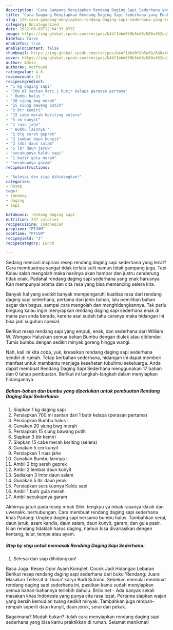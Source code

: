 ```yaml
---
description: "Cara Gampang Menyiapkan Rendang Daging Sapi Sederhana yang Enak Banget "
title: "Cara Gampang Menyiapkan Rendang Daging Sapi Sederhana yang Enak Banget "
slug: 128-cara-gampang-menyiapkan-rendang-daging-sapi-sederhana-yang-enak-banget
category: Uncategorized
date: 2022-06-09T12:04:33.879Z
image: https://img-global.cpcdn.com/recipes/b44f1bbd0f8b5e68/680x482cq70/rendang-daging-sapi-sederhana-foto-resep-utama.jpg
hideToc: false
enableToc: true
enableTocContent: false
thumbnail: https://img-global.cpcdn.com/recipes/b44f1bbd0f8b5e68/680x482cq70/rendang-daging-sapi-sederhana-foto-resep-utama.jpg
cover: https://img-global.cpcdn.com/recipes/b44f1bbd0f8b5e68/680x482cq70/rendang-daging-sapi-sederhana-foto-resep-utama.jpg
author: Admin
authorAv: notfound
ratingvalue: 4.6
reviewcount: 21
recipeingredient:
- "1 kg daging sapi"
- "700 ml santan dari 1 butir kelapa perasan pertama"
- " Bumbu halus "
- "20 siung bwg merah"
- "15 siung bawang putih"
- "3 btr kemiri"
- "15 cabe merah keriting selera"
- "5 cm kunyit"
- "1 ruas jahe"
- " Bumbu lainnya "
- "2 btg sereh geprek"
- "2 lembar daun kunyit"
- "3 lmbr daun salam"
- "5 lbr daun jeruk"
- "secukupnya Kaldu sapi"
- "1 butir gula merah"
- "secukupnya garam"
recipeinstructions:

- "Selesai dan siap dihidangkan!"
categories:
- Resep
tags:
- rendang
- daging
- sapi

katakunci: rendang daging sapi 
nutrition: 247 calories
recipecuisine: Indonesian
preptime: "PT40M"
cooktime: "PT55M"
recipeyield: "3"
recipecategory: Lunch

---
```



Sedang mencari inspirasi resep rendang daging sapi sederhana yang lezat? Cara membuatnya sangat tidak terlalu sulit namun tidak gampang juga. Tapi Kalau salah mengolah maka hasilnya akan hambar dan justru cenderung tidak enak. Padahal rendang daging sapi sederhana yang enak harusnya Kan mempunyai aroma dan cita rasa yang bisa memancing selera kita.


Banyak hal yang sedikit banyak mempengaruhi kualitas rasa dari rendang daging sapi sederhana, pertama dari jenis bahan, lalu pemilihan bahan segar dan bagus, sampai cara mengolah dan menghidangkannya. Tak perlu bingung kalau ingin menyiapkan rendang daging sapi sederhana enak di mana pun anda berada, karena asal sudah tahu caranya maka hidangan ini bisa jadi suguhan spesial.

Berikut resep rendang sapi yang empuk, enak, dan sederhana dari William W. Wongso: Haluskan semua bahan Bumbu dengan diulek atau diblender. Tumis bumbu dengan sedikit minyak goreng hingga wangi.


Nah, kali ini kita coba, yuk, kreasikan rendang daging sapi sederhana sendiri di rumah. Tetap berbahan sederhana, hidangan ini dapat memberi manfaat untuk membantu menjaga kesehatan tubuhmu sekeluarga. Anda dapat membuat Rendang Daging Sapi Sederhana menggunakan 17 bahan dan 0 tahap pembuatan. Berikut ini langkah-langkah dalam menyiapkan hidangannya.

<!--inarticleads1-->

##### Bahan-bahan dan bumbu yang diperlukan untuk pembuatan Rendang Daging Sapi Sederhana:

1. Siapkan 1 kg daging sapi
1. Persiapkan 700 ml santan dari 1 butir kelapa (perasan pertama)
1. Persiapkan  Bumbu halus :
1. Gunakan 20 siung bwg merah
1. Persiapkan 15 siung bawang putih
1. Siapkan 3 btr kemiri
1. Siapkan 15 cabe merah keriting (selera)
1. Gunakan 5 cm kunyit
1. Persiapkan 1 ruas jahe
1. Gunakan  Bumbu lainnya :
1. Ambil 2 btg sereh geprek
1. Ambil 2 lembar daun kunyit
1. Sediakan 3 lmbr daun salam
1. Gunakan 5 lbr daun jeruk
1. Persiapkan secukupnya Kaldu sapi
1. Ambil 1 butir gula merah
1. Ambil secukupnya garam


Akhirnya jatuh pada resep mbak Silvi. tengkyu ya mbak rasanya klasik dan uwenakk. berhubungan. Cara membuat rendang daging sapi sederhana khas Padang: Ungkep daging sapi bersama bumbu halus. Tambahkan serai, daun jeruk, asam kandis, daun salam, daun kunyit, garam, dan gula pasir. Isian rendang tidaklah harus daging, namun bisa divariasikan dengen kentang, telur, tempe atau ayam. 

<!--inarticleads2-->

##### Step by step untuk memasak Rendang Daging Sapi Sederhana:


1. Selesai dan siap dihidangkan!

Baca Juga: Resep Opor Ayam Komplet, Cocok Jadi Hidangan Lebaran Berikut resep rendang daging sapi sederhana dari buku &#39;Rendang: Juara Masakan Terlezat di Dunia&#39; karya Budi Sutomo. Sebelum memulai membuat rendang daging sapi sederhana ini, pastikan kamu sudah menyiapkan semua bahan-bahannya terlebih dahulu. Brilio.net - Ada banyak sekali masakan khas Indonesia yang punya cita rasa lezat. Pertama siapkan wajan yang bersih kemudian tuang sedikit minyak. Tambahkan juga rempah-rempah seperti daun kunyit, daun jeruk, serai dan pekak. 

Bagaimana? Mudah bukan? Itulah cara menyiapkan rendang daging sapi sederhana yang bisa kamu praktikkan di rumah. Selamat menikmati
